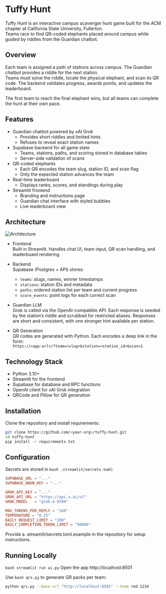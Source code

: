 # Tuffy Hunt

Tuffy Hunt is an interactive campus scavenger hunt game built for the ACM chapter at California State University, Fullerton.  
Teams race to find QR-coded elephants placed around campus while guided by riddles from the Guardian chatbot.  

## Overview

Each team is assigned a path of stations across campus. The Guardian chatbot provides a riddle for the next station.  
Teams must solve the riddle, locate the physical elephant, and scan its QR code. The backend validates progress, awards points, and updates the leaderboard.  

The first team to reach the final elephant wins, but all teams can complete the hunt at their own pace.  

## Features

- Guardian chatbot powered by xAI Grok
  - Provides short riddles and limited hints
  - Refuses to reveal exact station names
- Supabase backend for all game state
  - Teams, stations, paths, and scoring stored in database tables
  - Server-side validation of scans
- QR-coded elephants
  - Each QR encodes the team slug, station ID, and scan flag
  - Only the expected station advances the team
- Real-time leaderboard
  - Displays ranks, scores, and standings during play
- Streamlit frontend
  - Branding and instructions page
  - Guardian chat interface with styled bubbles
  - Live leaderboard view

## Architecture
![Architecture](https://sdmntpreastus.oaiusercontent.com/files/00000000-d85c-61f9-9b29-a743e5b3617c/raw?se=2025-08-27T01%3A05%3A33Z&sp=r&sv=2024-08-04&sr=b&scid=58b86b10-1ab5-5a41-a6ee-7b7305c304c9&skoid=31bc9c1a-c7e0-460a-8671-bf4a3c419305&sktid=a48cca56-e6da-484e-a814-9c849652bcb3&skt=2025-08-26T21%3A56%3A58Z&ske=2025-08-27T21%3A56%3A58Z&sks=b&skv=2024-08-04&sig=WGm9xV9Ywxjg25wZnNgdWbK1ot0f2xNG2Dzu2uDaoOE%3D)
- Frontend  
  Built in Streamlit. Handles chat UI, team input, QR scan handling, and leaderboard rendering.  

- Backend  
  Supabase (Postgres + API) stores:
  - `teams`: slugs, names, winner timestamps
  - `stations`: station IDs and metadata
  - `paths`: ordered station list per team and current progress
  - `score_events`: point logs for each correct scan  

- Guardian LLM  
  Grok is called via the OpenAI-compatible API. Each response is seeded by the station’s riddle and scrubbed for restricted aliases. Responses are short and consistent, with one stronger hint available per station.  

- QR Generation  
  QR codes are generated with Python. Each encodes a deep link in the form:  
```https://<app-url>/?team=<slug>&station=<station_id>&scan=1```

## Technology Stack

- Python 3.10+
- Streamlit for the frontend
- Supabase for database and RPC functions
- OpenAI client for xAI Grok integration
- QRCode and Pillow for QR generation

## Installation

Clone the repository and install requirements:

```bash
git clone https://github.com/<your-org>/tuffy-hunt.git
cd tuffy-hunt
pip install -r requirements.txt
```

## Configuration

Secrets are stored in ```bash .streamlit/secrets.toml```:
```toml
SUPABASE_URL = "..."
SUPABASE_ANON_KEY = "..."

GROK_API_KEY = "..."
GROK_API_URL = "https://api.x.ai/v1"
GROK_MODEL   = "grok-4-0709"

MAX_TOKENS_PER_REPLY = "160"
TEMPERATURE = "0.25"
DAILY_REQUEST_LIMIT = "200"
DAILY_COMPLETION_TOKEN_LIMIT = "50000"
```

Provide a .streamlit/secrets.toml.example in the repository for setup instructions.

## Running Locally
```bash streamlit run ui.py```
Open the app http://localhost:8501

Use ```bash qrs.py``` to generate QR packs per team:

```bash
python qrs.py --base-url "http://localhost:8501" --team red-1234
```

